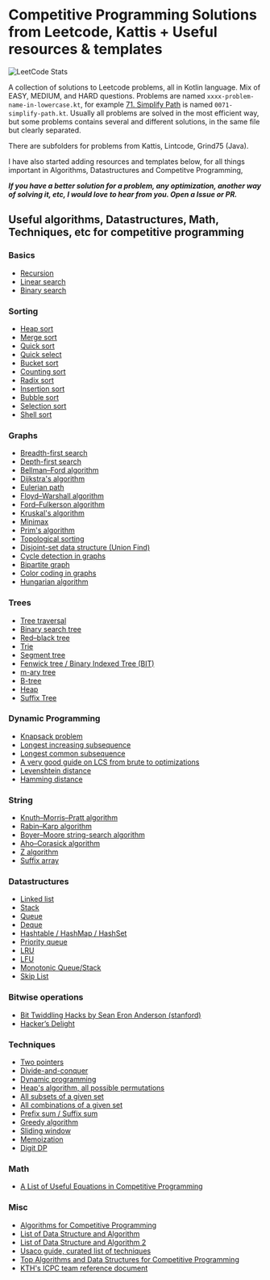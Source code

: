 # Competitive Programming Solutions from Leetcode, Kattis + Useful resources & templates
![LeetCode Stats](https://leetcard.jacoblin.cool/aliam?theme=unicorn&font=Encode%20Sans%20Condensed&ext=heatmap)

A collection of solutions to Leetcode problems, all in Kotlin language. Mix of EASY, MEDIUM, and HARD questions. Problems are named `xxxx-problem-name-in-lowercase.kt`, for example [71. Simplify Path](https://leetcode.com/problems/simplify-path/) is named `0071-simplify-path.kt`. Usually all problems are solved in the most efficient way, but some problems contains several and different solutions, in the same file but clearly separated.

There are subfolders for problems from Kattis, Lintcode, Grind75 (Java).

I have also started adding resources and templates below, for all things important in Algorithms, Datastructures and Competitve Programming,

***If you have a better solution for a problem, any optimization, another way of solving it, etc, I would love to hear from you. Open a Issue or PR.***

## Useful algorithms, Datastructures, Math, Techniques, etc for competitive programming

### Basics
- [Recursion](https://en.wikipedia.org/wiki/Recursion)
- [Linear search](https://en.wikipedia.org/wiki/Linear_search)
- [Binary search](https://en.wikipedia.org/wiki/Binary_search_algorithm)

### Sorting

- [Heap sort](https://en.wikipedia.org/wiki/Heapsort)
- [Merge sort](https://en.wikipedia.org/wiki/Merge_sort)
- [Quick sort](https://en.wikipedia.org/wiki/Quicksort)
- [Quick select](https://en.wikipedia.org/wiki/Quickselect)
- [Bucket sort](https://en.wikipedia.org/wiki/Bucket_sort)
- [Counting sort](https://en.wikipedia.org/wiki/Counting_sort)
- [Radix sort](https://en.wikipedia.org/wiki/Radix_sort)
- [Insertion sort](https://en.wikipedia.org/wiki/Insertion_sort)
- [Bubble sort](https://en.wikipedia.org/wiki/Bubble_sort)
- [Selection sort](https://en.wikipedia.org/wiki/Selection_sort)
- [Shell sort](https://en.wikipedia.org/wiki/Shellsort)

### Graphs
- [Breadth-first search](https://en.wikipedia.org/wiki/Breadth-first_search)
- [Depth-first search](https://en.wikipedia.org/wiki/Depth-first_search)
- [Bellman–Ford algorithm](https://en.wikipedia.org/wiki/Bellman%E2%80%93Ford_algorithm)
- [Dijkstra's algorithm](https://en.wikipedia.org/wiki/Dijkstra%27s_algorithm)
- [Eulerian path](https://en.wikipedia.org/wiki/Eulerian_path)
- [Floyd–Warshall algorithm](https://en.wikipedia.org/wiki/Floyd%E2%80%93Warshall_algorithm)
- [Ford–Fulkerson algorithm](https://en.wikipedia.org/wiki/Ford%E2%80%93Fulkerson_algorithm)
- [Kruskal's algorithm](https://en.wikipedia.org/wiki/Kruskal%27s_algorithm)
- [Minimax](https://en.wikipedia.org/wiki/Minimax)
- [Prim's algorithm](https://en.wikipedia.org/wiki/Prim%27s_algorithm)
- [Topological sorting](https://en.wikipedia.org/wiki/Topological_sorting)
- [Disjoint-set data structure (Union Find)](https://en.wikipedia.org/wiki/Disjoint-set_data_structure)
- [Cycle detection in graphs](https://www.geeksforgeeks.org/detect-cycle-in-a-graph/)
- [Bipartite graph](https://en.wikipedia.org/wiki/Bipartite_graph#)
- [Color coding in graphs](https://en.wikipedia.org/wiki/Color-coding)
- [Hungarian algorithm](https://en.wikipedia.org/wiki/Hungarian_algorithm)

### Trees
- [Tree traversal](https://en.wikipedia.org/wiki/Tree_traversal)
- [Binary search tree](https://en.wikipedia.org/wiki/Binary_search_tree)
- [Red–black tree](https://en.wikipedia.org/wiki/Red%E2%80%93black_tree)
- [Trie](https://en.wikipedia.org/wiki/Trie)
- [Segment tree](https://en.wikipedia.org/wiki/Segment_tree)
- [Fenwick tree / Binary Indexed Tree (BIT)](https://en.wikipedia.org/wiki/Fenwick_tree)
- [m-ary tree](https://en.wikipedia.org/wiki/M-ary_tree)
- [B-tree](https://en.wikipedia.org/wiki/B-tree)
- [Heap](https://en.wikipedia.org/wiki/Heap_(data_structure))
- [Suffix Tree](https://en.wikipedia.org/wiki/Suffix_tree)

### Dynamic Programming
- [Knapsack problem](https://en.wikipedia.org/wiki/Knapsack_problem)
- [Longest increasing subsequence](https://en.wikipedia.org/wiki/Longest_increasing_subsequence)
- [Longest common subsequence](https://en.wikipedia.org/wiki/Longest_common_subsequence)
- [A very good guide on LCS from brute to optimizations](https://ics.uci.edu/~eppstein/161/960229.html)
- [Levenshtein distance](https://en.wikipedia.org/wiki/Levenshtein_distance)
- [Hamming distance](https://en.wikipedia.org/wiki/Hamming_distance)

### String
- [Knuth–Morris–Pratt algorithm](https://en.wikipedia.org/wiki/Knuth%E2%80%93Morris%E2%80%93Pratt_algorithm)
- [Rabin–Karp algorithm](https://en.wikipedia.org/wiki/Rabin%E2%80%93Karp_algorithm)
- [Boyer–Moore string-search algorithm](https://en.wikipedia.org/wiki/Boyer%E2%80%93Moore_string-search_algorithm)
- [Aho–Corasick algorithm](https://en.wikipedia.org/wiki/Aho%E2%80%93Corasick_algorithm)
- [Z algorithm](https://www.geeksforgeeks.org/z-algorithm-linear-time-pattern-searching-algorithm/)
- [Suffix array](https://en.wikipedia.org/wiki/Suffix_array)

### Datastructures
- [Linked list](https://en.wikipedia.org/wiki/Linked_list)
- [Stack](https://en.wikipedia.org/wiki/Stack_(abstract_data_type))
- [Queue](https://en.wikipedia.org/wiki/Queue_(abstract_data_type))
- [Deque](https://en.wikipedia.org/wiki/Double-ended_queue)
- [Hashtable / HashMap / HashSet](https://en.wikipedia.org/wiki/Hash_table)
- [Priority queue](https://en.wikipedia.org/wiki/Priority_queue)
- [LRU](https://en.wikipedia.org/wiki/Cache_replacement_policies#Least_recently_used_(LRU))
- [LFU](https://en.wikipedia.org/wiki/Least_frequently_used)
- [Monotonic Queue/Stack](https://www.geeksforgeeks.org/introduction-to-monotonic-queues/)
- [Skip List](https://en.wikipedia.org/wiki/Skip_list)

### Bitwise operations

- [Bit Twiddling Hacks by Sean Eron Anderson (stanford)](https://graphics.stanford.edu/~seander/bithacks.html)
- [Hacker’s Delight](https://www.oreilly.com/library/view/hackers-delight-second/9780133084993/)

### Techniques
- [Two pointers](https://www.geeksforgeeks.org/two-pointers-technique/)
- [Divide-and-conquer](https://en.wikipedia.org/wiki/Divide-and-conquer_algorithm)
- [Dynamic programming](https://en.wikipedia.org/wiki/Dynamic_programming)
- [Heap's algorithm, all possible permutations](https://en.wikipedia.org/wiki/Heap%27s_algorithm)
- [All subsets of a given set](https://www.geeksforgeeks.org/backtracking-to-find-all-subsets/)
- [All combinations of a given set]()
- [Prefix sum / Suffix sum](https://en.wikipedia.org/wiki/Prefix_sum)
- [Greedy algorithm](https://en.wikipedia.org/wiki/Greedy_algorithm)
- [Sliding window](https://www.geeksforgeeks.org/window-sliding-technique/)
- [Memoization](https://en.wikipedia.org/wiki/Memoization)
- [Digit DP](https://www.geeksforgeeks.org/digit-dp-introduction/)


### Math

- [A List of Useful Equations in Competitive Programming](https://blog.shahjalalshohag.com/equation-list/)

### Misc

- [Algorithms for Competitive Programming](https://cp-algorithms.com/)
- [List of Data Structure and Algorithm](https://jojozhuang.github.io/)
- [List of Data Structure and Algorithm 2](https://labuladong.gitbook.io/algo-en/)
- [Usaco guide, curated list of techniques](https://usaco.guide/general/using-this-guide?lang=cpp)
- [Top Algorithms and Data Structures for Competitive Programming](https://www.geeksforgeeks.org/top-algorithms-and-data-structures-for-competitive-programming/)
- [KTH's ICPC team reference document](https://github.com/kth-competitive-programming/kactl/tree/main)
